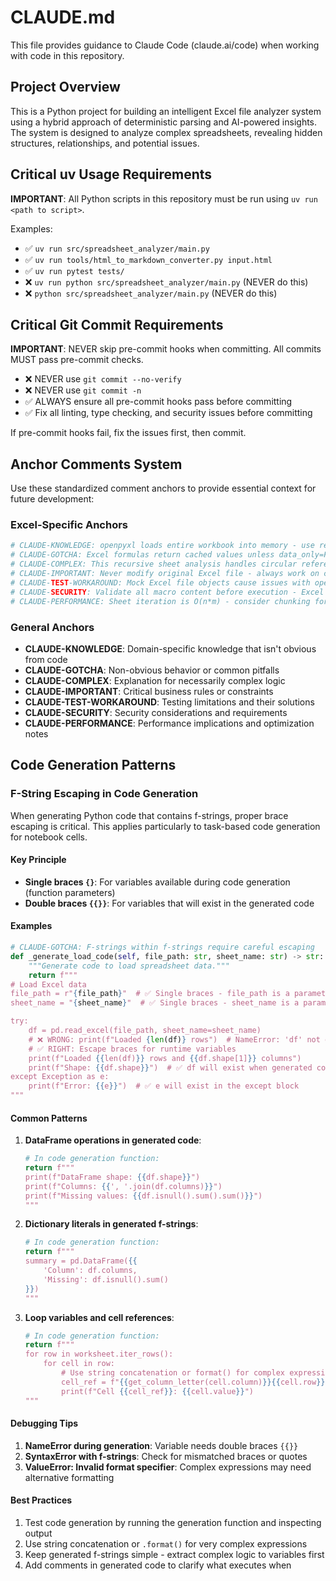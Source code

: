 # CLAUDE.md

This file provides guidance to Claude Code (claude.ai/code) when working with code in this repository.

## Project Overview

This is a Python project for building an intelligent Excel file analyzer system using a hybrid approach of deterministic parsing and AI-powered insights. The system is designed to analyze complex spreadsheets, revealing hidden structures, relationships, and potential issues.

## Critical uv Usage Requirements

**IMPORTANT**: All Python scripts in this repository must be run using `uv run <path to script>`.

Examples:

- ✅ `uv run src/spreadsheet_analyzer/main.py`
- ✅ `uv run tools/html_to_markdown_converter.py input.html`
- ✅ `uv run pytest tests/`
- ❌ `uv run python src/spreadsheet_analyzer/main.py` (NEVER do this)
- ❌ `python src/spreadsheet_analyzer/main.py` (NEVER do this)

## Critical Git Commit Requirements

**IMPORTANT**: NEVER skip pre-commit hooks when committing. All commits MUST pass pre-commit checks.

- ❌ NEVER use `git commit --no-verify`
- ❌ NEVER use `git commit -n`
- ✅ ALWAYS ensure all pre-commit hooks pass before committing
- ✅ Fix all linting, type checking, and security issues before committing

If pre-commit hooks fail, fix the issues first, then commit.

## Anchor Comments System

Use these standardized comment anchors to provide essential context for future development:

### Excel-Specific Anchors

```python
# CLAUDE-KNOWLEDGE: openpyxl loads entire workbook into memory - use read_only mode for large files
# CLAUDE-GOTCHA: Excel formulas return cached values unless data_only=False
# CLAUDE-COMPLEX: This recursive sheet analysis handles circular references by maintaining visited set
# CLAUDE-IMPORTANT: Never modify original Excel file - always work on copies
# CLAUDE-TEST-WORKAROUND: Mock Excel file objects cause issues with openpyxl internals
# CLAUDE-SECURITY: Validate all macro content before execution - Excel files can contain malicious VBA
# CLAUDE-PERFORMANCE: Sheet iteration is O(n*m) - consider chunking for sheets > 10K cells
```

### General Anchors

- **CLAUDE-KNOWLEDGE**: Domain-specific knowledge that isn't obvious from code
- **CLAUDE-GOTCHA**: Non-obvious behavior or common pitfalls
- **CLAUDE-COMPLEX**: Explanation for necessarily complex logic
- **CLAUDE-IMPORTANT**: Critical business rules or constraints
- **CLAUDE-TEST-WORKAROUND**: Testing limitations and their solutions
- **CLAUDE-SECURITY**: Security considerations and requirements
- **CLAUDE-PERFORMANCE**: Performance implications and optimization notes

## Code Generation Patterns

### F-String Escaping in Code Generation

When generating Python code that contains f-strings, proper brace escaping is critical. This applies particularly to task-based code generation for notebook cells.

#### Key Principle

- **Single braces `{}`**: For variables available during code generation (function parameters)
- **Double braces `{{}}`**: For variables that will exist in the generated code

#### Examples

```python
# CLAUDE-GOTCHA: F-strings within f-strings require careful escaping
def _generate_load_code(self, file_path: str, sheet_name: str) -> str:
    """Generate code to load spreadsheet data."""
    return f"""
# Load Excel data
file_path = r"{file_path}"  # ✅ Single braces - file_path is a parameter
sheet_name = "{sheet_name}"  # ✅ Single braces - sheet_name is a parameter

try:
    df = pd.read_excel(file_path, sheet_name=sheet_name)
    # ❌ WRONG: print(f"Loaded {len(df)} rows")  # NameError: 'df' not defined during generation
    # ✅ RIGHT: Escape braces for runtime variables
    print(f"Loaded {{len(df)}} rows and {{df.shape[1]}} columns")  
    print(f"Shape: {{df.shape}}")  # ✅ df will exist when generated code runs
except Exception as e:
    print(f"Error: {{e}}")  # ✅ e will exist in the except block
"""
```

#### Common Patterns

1. **DataFrame operations in generated code**:

   ```python
   # In code generation function:
   return f"""
   print(f"DataFrame shape: {{df.shape}}")
   print(f"Columns: {{', '.join(df.columns)}}")
   print(f"Missing values: {{df.isnull().sum().sum()}}")
   """
   ```

1. **Dictionary literals in generated f-strings**:

   ```python
   # In code generation function:
   return f"""
   summary = pd.DataFrame({{
       'Column': df.columns,
       'Missing': df.isnull().sum()
   }})
   """
   ```

1. **Loop variables and cell references**:

   ```python
   # In code generation function:
   return f"""
   for row in worksheet.iter_rows():
       for cell in row:
           # Use string concatenation or format() for complex expressions
           cell_ref = f"{{get_column_letter(cell.column)}}{{cell.row}}"
           print(f"Cell {{cell_ref}}: {{cell.value}}")
   """
   ```

#### Debugging Tips

1. **NameError during generation**: Variable needs double braces `{{}}`
1. **SyntaxError with f-strings**: Check for mismatched braces or quotes
1. **ValueError: Invalid format specifier**: Complex expressions may need alternative formatting

#### Best Practices

1. Test code generation by running the generation function and inspecting output
1. Use string concatenation or `.format()` for very complex expressions
1. Keep generated f-strings simple - extract complex logic to variables first
1. Add comments in generated code to clarify what executes when
